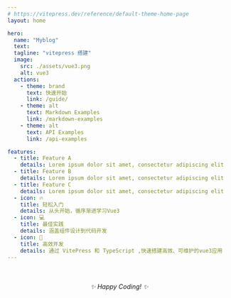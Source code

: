 ```yaml
---
# https://vitepress.dev/reference/default-theme-home-page
layout: home

hero:
  name: "Myblog"
  text: 
  tagline: "vitepress 搭建"
  image:
    src: ./assets/vue3.png
    alt: vue3
  actions:
    - theme: brand
      text: 快速开始
      link: /guide/
    - theme: alt
      text: Markdown Examples
      link: /markdown-examples
    - theme: alt
      text: API Examples
      link: /api-examples

features:
  - title: Feature A
    details: Lorem ipsum dolor sit amet, consectetur adipiscing elit
  - title: Feature B
    details: Lorem ipsum dolor sit amet, consectetur adipiscing elit
  - title: Feature C
    details: Lorem ipsum dolor sit amet, consectetur adipiscing elit
  - icon: 🔥
    title: 轻松入门
    details: 从头开始，循序渐进学习Vue3
  - icon: 💻
    title: 最佳实践
    details: 涵盖组件设计到代码开发
  - icon: 🚀
    title: 高效开发
    details: 通过 VitePress 和 TypeScript ,快速搭建高效、可维护的vue3应用
---
```



<div style="text-align: center; margin-top:50px;">
  <em>✨ Happy Coding! ✨</em>
</div>
